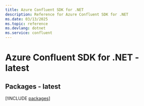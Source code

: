 ```yaml
---
title: Azure Confluent SDK for .NET
description: Reference for Azure Confluent SDK for .NET
ms.date: 03/13/2025
ms.topic: reference
ms.devlang: dotnet
ms.service: confluent
---
```

# Azure Confluent SDK for .NET - latest
## Packages - latest
[!INCLUDE [packages](confluent-index.md)]